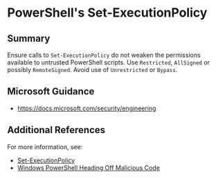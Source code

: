# PowerShell's Set-ExecutionPolicy

## Summary

Ensure calls to `Set-ExecutionPolicy` do not weaken the permissions
available to untrusted PowerShell scripts. Use `Restricted`, `AllSigned` or possibly
`RemoteSigned`. Avoid use of `Unrestricted` or `Bypass`.

## Microsoft Guidance

* https://docs.microsoft.com/security/engineering

## Additional References

For more information, see:
* [Set-ExecutionPolicy](https://docs.microsoft.com/en-us/powershell/module/microsoft.powershell.security/set-executionpolicy?view=powershell-6)
* [Windows PowerShell Heading Off Malicious Code](https://technet.microsoft.com/en-us/library/2008.01.powershell.aspx)
